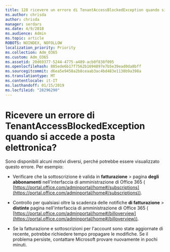 ```yaml
---
title: 128 ricevere un errore di TenantAccessBlockedException quando si accede a posta elettronica?
ms.author: chrisda
author: chrisda
manager: serdars
ms.date: 4/9/2018
ms.audience: Admin
ms.topic: article
ROBOTS: NOINDEX, NOFOLLOW
localization_priority: Priority
ms.collection: Adm_O365
ms.custom: Adm_O365
ms.assetid: 20d69377-5244-4775-a489-acb0f838f095
ms.openlocfilehash: 885ede6b17f7562b1694897e7b5e39ead0da8bff
ms.sourcegitcommit: d6ea5e9458a2b8ceaab3ac4bd483e1130b9a398a
ms.translationtype: MT
ms.contentlocale: it-IT
ms.lasthandoff: 01/15/2019
ms.locfileid: "28296290"
---
```

# <a name="getting-a-tenantaccessblockedexception-error-when-accessing-email"></a>Ricevere un errore di TenantAccessBlockedException quando si accede a posta elettronica?

Sono disponibili alcuni motivi diversi, perché potrebbe essere visualizzato questo errore. Per esempio:
  
- Verificare che la sottoscrizione è valida in **fatturazione** \> pagina **degli abbonamenti** nell'interfaccia di amministrazione di Office 365 ( [https://portal.office.com/adminportal/home#/subscriptions](https://portal.office.com/adminportal/home#/subscriptions)).
    
- Controllo per qualsiasi oltre la scadenza delle notifiche **di fatturazione** \> **distinte** pagina nell'interfaccia di amministrazione di Office 365 ( [https://portal.office.com/adminportal/home#/billoverview](https://portal.office.com/adminportal/home#/billoverview)).
    
- Se la fatturazione e sottoscrizioni per l'account sono state aggiornate di recente, potrebbe richiedere tempo propagare le modifiche. Se il problema persiste, contattare Microsoft provare nuovamente in pochi minuti.
    

